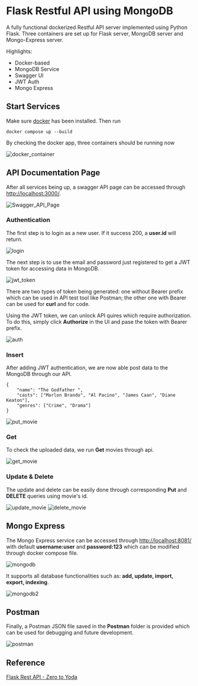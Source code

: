 # Flask Restful API using MongoDB #

A fully functional dockerized Restful API server implemented using Python Flask. Three containers are set up for Flask server, MongoDB server and Mongo-Express server. 

Highlights:

* Docker-based
* MongoDB Service
* Swagger UI
* JWT Auth
* Mongo Express


## Start Services ##
Make sure [docker](https://docs.docker.com/get-docker/) has been installed. Then run

```
docker compose up --build
```
By checking the docker app, three containers should be running now


![docker_container](images/docker_container.png)

## API Documentation Page
After all services being up, a swagger API page can be accessed through [http://localhost:3000/](http://localhost:3000/).


![Swagger_API_Page](images/swagger_api_page.png)

### Authentication
The first step is to login as a new user. If it success 200, a **user.id** will return.

![login](images/login.png)

The next step is to use the email and password just registered to get a JWT token for accessing data in MongoDB.

![jwt_token](images/jwt_token.png)

There are two types of token being generated: one without Bearer prefix which can be used in API test tool like Postman; the other one with Bearer can be used for **curl** and for code.

Using the JWT token, we can unlock API quires which require authorization. To do this, simply click **Authorize** in the UI and pase the token with Bearer prefix.

![auth](images/auth.png)


### Insert
After adding JWT authentication, we are now able post data to the MongoDB through our API.

```
{
    "name": "The Godfather ",
    "casts": ["Marlon Brando", "Al Pacino", "James Caan", "Diane Keaton"],
    "genres": ["Crime", "Drama"]
}
```

![put_movie](images/put_movie.png)


### Get
To check the uploaded data, we run **Get** movies through api.

![get_movie](images/get_movie.png)


### Update & Delete
The update and delete can be easily done through corresponding **Put** and **DELETE** queries using movie's id.

![update_movie](images/update.png)
![delete_movie](images/delete.png)


## Mongo Express

The Mongo Express service can be accessed through [http://localhost:8081/](http://localhost:8081/) with default **username:user** and **password:123** which can be modified through docker compose file.

![mongodb](images/mongodb.png)


It supports all database functionalities such as: **add, update, import, export, indexing**.

![mongodb2](images/mongodb2.png)


## Postman
Finally, a Postman JSON file saved in the **Postman** folder is provided which can be used for debugging and future development.

![postman](images/postman.png)

## Reference ##
[Flask Rest API - Zero to Yoda](https://dev.to/paurakhsharma/flask-rest-api-part-0-setup-basic-crud-api-4650)

